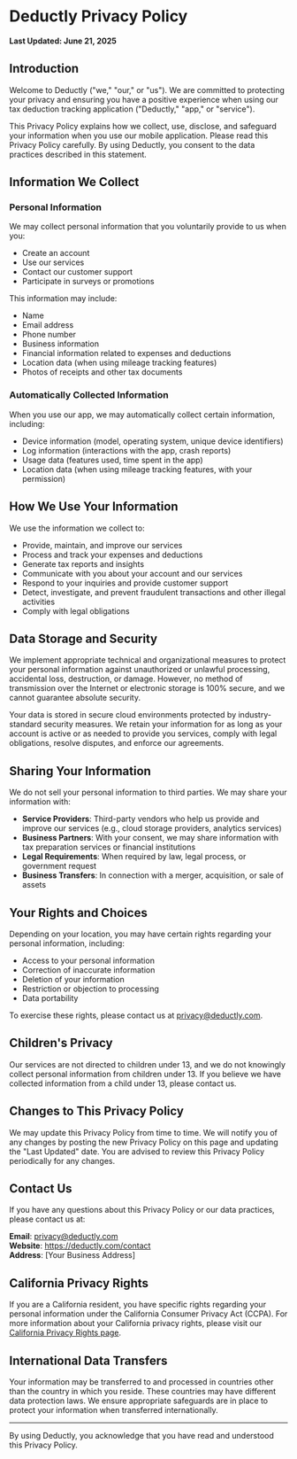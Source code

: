 # Deductly Privacy Policy

**Last Updated: June 21, 2025**

## Introduction

Welcome to Deductly ("we," "our," or "us"). We are committed to protecting your privacy and ensuring you have a positive experience when using our tax deduction tracking application ("Deductly," "app," or "service").

This Privacy Policy explains how we collect, use, disclose, and safeguard your information when you use our mobile application. Please read this Privacy Policy carefully. By using Deductly, you consent to the data practices described in this statement.

## Information We Collect

### Personal Information

We may collect personal information that you voluntarily provide to us when you:
- Create an account
- Use our services
- Contact our customer support
- Participate in surveys or promotions

This information may include:
- Name
- Email address
- Phone number
- Business information
- Financial information related to expenses and deductions
- Location data (when using mileage tracking features)
- Photos of receipts and other tax documents

### Automatically Collected Information

When you use our app, we may automatically collect certain information, including:
- Device information (model, operating system, unique device identifiers)
- Log information (interactions with the app, crash reports)
- Usage data (features used, time spent in the app)
- Location data (when using mileage tracking features, with your permission)

## How We Use Your Information

We use the information we collect to:
- Provide, maintain, and improve our services
- Process and track your expenses and deductions
- Generate tax reports and insights
- Communicate with you about your account and our services
- Respond to your inquiries and provide customer support
- Detect, investigate, and prevent fraudulent transactions and other illegal activities
- Comply with legal obligations

## Data Storage and Security

We implement appropriate technical and organizational measures to protect your personal information against unauthorized or unlawful processing, accidental loss, destruction, or damage. However, no method of transmission over the Internet or electronic storage is 100% secure, and we cannot guarantee absolute security.

Your data is stored in secure cloud environments protected by industry-standard security measures. We retain your information for as long as your account is active or as needed to provide you services, comply with legal obligations, resolve disputes, and enforce our agreements.

## Sharing Your Information

We do not sell your personal information to third parties. We may share your information with:

- **Service Providers**: Third-party vendors who help us provide and improve our services (e.g., cloud storage providers, analytics services)
- **Business Partners**: With your consent, we may share information with tax preparation services or financial institutions
- **Legal Requirements**: When required by law, legal process, or government request
- **Business Transfers**: In connection with a merger, acquisition, or sale of assets

## Your Rights and Choices

Depending on your location, you may have certain rights regarding your personal information, including:
- Access to your personal information
- Correction of inaccurate information
- Deletion of your information
- Restriction or objection to processing
- Data portability

To exercise these rights, please contact us at privacy@deductly.com.

## Children's Privacy

Our services are not directed to children under 13, and we do not knowingly collect personal information from children under 13. If you believe we have collected information from a child under 13, please contact us.

## Changes to This Privacy Policy

We may update this Privacy Policy from time to time. We will notify you of any changes by posting the new Privacy Policy on this page and updating the "Last Updated" date. You are advised to review this Privacy Policy periodically for any changes.

## Contact Us

If you have any questions about this Privacy Policy or our data practices, please contact us at:

**Email**: privacy@deductly.com  
**Website**: https://deductly.com/contact  
**Address**: [Your Business Address]

## California Privacy Rights

If you are a California resident, you have specific rights regarding your personal information under the California Consumer Privacy Act (CCPA). For more information about your California privacy rights, please visit our [California Privacy Rights page](https://deductly.com/california-privacy).

## International Data Transfers

Your information may be transferred to and processed in countries other than the country in which you reside. These countries may have different data protection laws. We ensure appropriate safeguards are in place to protect your information when transferred internationally.

---

By using Deductly, you acknowledge that you have read and understood this Privacy Policy.
